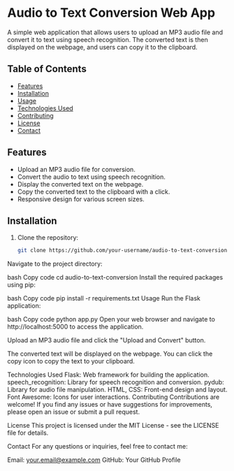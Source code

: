 # Audio to Text Conversion Web App

A simple web application that allows users to upload an MP3 audio file and convert it to text using speech recognition. The converted text is then displayed on the webpage, and users can copy it to the clipboard.

## Table of Contents

- [Features](#features)
- [Installation](#installation)
- [Usage](#usage)
- [Technologies Used](#technologies-used)
- [Contributing](#contributing)
- [License](#license)
- [Contact](#contact)

## Features

- Upload an MP3 audio file for conversion.
- Convert the audio to text using speech recognition.
- Display the converted text on the webpage.
- Copy the converted text to the clipboard with a click.
- Responsive design for various screen sizes.

## Installation

1. Clone the repository:

   ```bash
   git clone https://github.com/your-username/audio-to-text-conversion.git
Navigate to the project directory:

bash
Copy code
cd audio-to-text-conversion
Install the required packages using pip:

bash
Copy code
pip install -r requirements.txt
Usage
Run the Flask application:

bash
Copy code
python app.py
Open your web browser and navigate to http://localhost:5000 to access the application.

Upload an MP3 audio file and click the "Upload and Convert" button.

The converted text will be displayed on the webpage. You can click the copy icon to copy the text to your clipboard.

Technologies Used
Flask: Web framework for building the application.
speech_recognition: Library for speech recognition and conversion.
pydub: Library for audio file manipulation.
HTML, CSS: Front-end design and layout.
Font Awesome: Icons for user interactions.
Contributing
Contributions are welcome! If you find any issues or have suggestions for improvements, please open an issue or submit a pull request.

License
This project is licensed under the MIT License - see the LICENSE file for details.

Contact
For any questions or inquiries, feel free to contact me:

Email: your.email@example.com
GitHub: Your GitHub Profile
